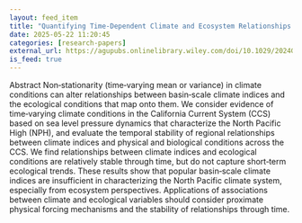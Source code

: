 ```yaml
---
layout: feed_item
title: "Quantifying Time‐Dependent Climate and Ecosystem Relationships in the California Current System"
date: 2025-05-22 11:20:45
categories: [research-papers]
external_url: https://agupubs.onlinelibrary.wiley.com/doi/10.1029/2024GL113431?af=R
is_feed: true
---
```


Abstract
Non‐stationarity (time‐varying mean or variance) in climate conditions can alter relationships between basin‐scale climate indices and the ecological conditions that map onto them. We consider evidence of time‐varying climate conditions in the California Current System (CCS) based on sea level pressure dynamics that characterize the North Pacific High (NPH), and evaluate the temporal stability of regional relationships between climate indices and physical and biological conditions across the CCS. We find relationships between climate indices and ecological conditions are relatively stable through time, but do not capture short‐term ecological trends. These results show that popular basin‐scale climate indices are insufficient in characterizing the North Pacific climate system, especially from ecosystem perspectives. Applications of associations between climate and ecological variables should consider proximate physical forcing mechanisms and the stability of relationships through time.
